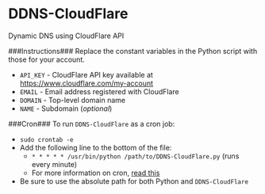 DDNS-CloudFlare
===============
Dynamic DNS using CloudFlare API

###Instructions###
Replace the constant variables in the Python script with those for your account. 

- `API_KEY` - CloudFlare API key available at https://www.cloudflare.com/my-account
- `EMAIL` - Email address registered with CloudFlare
- `DOMAIN` - Top-level domain name
- `NAME` - Subdomain (*optional*)

###Cron###
To run `DDNS-CloudFlare` as a cron job:

- `sudo crontab -e`
- Add the following line to the bottom of the file:
  - `* * * * * /usr/bin/python /path/to/DDNS-CloudFlare.py` (runs every minute)
  - For more information on cron, [read this](http://code.tutsplus.com/tutorials/scheduling-tasks-with-cron-jobs--net-8800)
- Be sure to use the absolute path for both Python and `DDNS-CloudFlare`

